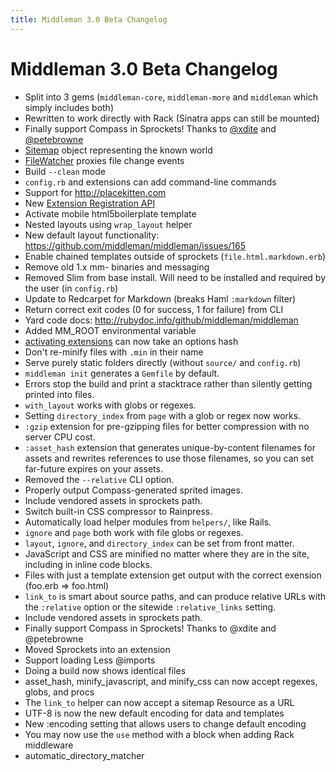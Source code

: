 ```yaml
---
title: Middleman 3.0 Beta Changelog
---
```


# Middleman 3.0 Beta Changelog

* Split into 3 gems (`middleman-core`, `middleman-more` and `middleman` which simply includes both)
* Rewritten to work directly with Rack (Sinatra apps can still be mounted)
* Finally support Compass in Sprockets! Thanks to [@xdite](https://twitter.com/xdite) and [@petebrowne](https://twitter.com/petebrowne)
* [Sitemap](http://rubydoc.info/github/middleman/middleman/master/Middleman/Sitemap/Store) object representing the known world
* [FileWatcher](http://rubydoc.info/github/middleman/middleman/master/Middleman/CoreExtensions/FileWatcher) proxies file change events
* Build `--clean` mode
* `config.rb` and extensions can add command-line commands
* Support for http://placekitten.com
* New [Extension Registration API](http://rubydoc.info/github/middleman/middleman/master/Middleman/Extensions)
* Activate mobile html5boilerplate template
* Nested layouts using `wrap_layout` helper
* New default layout functionality: https://github.com/middleman/middleman/issues/165
* Enable chained templates outside of sprockets (`file.html.markdown.erb`)
* Remove old 1.x mm- binaries and messaging
* Removed Slim from base install. Will need to be installed and required by the user (in `config.rb`)
* Update to Redcarpet for Markdown (breaks Haml `:markdown` filter)
* Return correct exit codes (0 for success, 1 for failure) from CLI
* Yard code docs: http://rubydoc.info/github/middleman/middleman
* Added MM_ROOT environmental variable
* [activating extensions](http://rubydoc.info/github/middleman/middleman/master/Middleman/CoreExtensions/Extensions/InstanceMethods#activate-instance_method) can now take an options hash
* Don't re-minify files with `.min` in their name
* Serve purely static folders directly (without `source/` and `config.rb`)
* `middleman init` generates a `Gemfile` by default.
* Errors stop the build and print a stacktrace rather than silently getting printed into files.
* `with_layout` works with globs or regexes.
* Setting `directory_index` from `page` with a glob or regex now works.
* `:gzip` extension for pre-gzipping files for better compression with no server CPU cost.
* `:asset_hash` extension that generates unique-by-content filenames for assets and rewrites references to use those filenames, so you can set far-future expires on your assets.
* Removed the `--relative` CLI option.
* Properly output Compass-generated sprited images.
* Include vendored assets in sprockets path.
* Switch built-in CSS compressor to Rainpress.
* Automatically load helper modules from `helpers/`, like Rails.
* `ignore` and `page` both work with file globs or regexes.
* `layout`, `ignore`, and `directory_index` can be set from front matter.
* JavaScript and CSS are minified no matter where they are in the site, including in inline code blocks.
* Files with just a template extension get output with the correct exension (foo.erb => foo.html)
* `link_to` is smart about source paths, and can produce relative URLs with the `:relative` option or the sitewide `:relative_links` setting.
* Include vendored assets in sprockets path.
* Finally support Compass in Sprockets! Thanks to @xdite and @petebrowne
* Moved Sprockets into an extension
* Support loading Less @imports
* Doing a build now shows identical files
* asset_hash, minify_javascript, and minify_css can now accept regexes, globs, 
  and procs
* The `link_to` helper can now accept a sitemap Resource as a URL
* UTF-8 is now the new default encoding for data and templates
* New :encoding setting that allows users to change default encoding
* You may now use the `use` method with a block when adding Rack middleware
* automatic_directory_matcher
